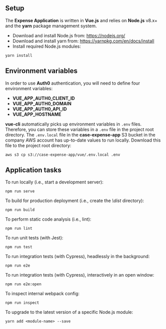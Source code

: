 ## Setup

The **Expense Application** is written in **Vue.js** and relies on **Node.js** v8.x+ and the **yarn** package management system.

* Download and install Node.js from: https://nodejs.org/
* Download and install yarn from: https://yarnpkg.com/en/docs/install
* Install required Node.js modules:

```
yarn install
```

## Environment variables

In order to use **Auth0** authentication, you will need to define four environment variables:

* **VUE_APP_AUTH0_CLIENT_ID**
* **VUE_APP_AUTH0_DOMAIN**
* **VUE_APP_AUTH0_API_ID**
* **VUE_APP_HOSTNAME**

**vue-cli** automatically picks up environment variables in `.env` files. Therefore, you can store these variables in a
`.env` file in the project root directory. The `.env.local` file in the **case-expense-app** S3 bucket in the company
AWS account has up-to-date values to run locally. Download this file to the project root directory:

```
aws s3 cp s3://case-expense-app/vue/.env.local .env
```

## Application tasks

To run locally (i.e., start a development server):

```
npm run serve
```

To build for production deployment (i.e., create the _\dist_ directory):

```
npm run build
```

To perform static code analysis (i.e., lint):

```
npm run lint
```

To run unit tests (with Jest):

```
npm run test
```

To run integration tests (with Cypress), headlessly in the background:

```
npm run e2e
```

To run integration tests (with Cypress), interactively in an open window:

```
npm run e2e:open
```

To inspect internal webpack config:

```
npm run inspect
```

To upgrade to the latest version of a specific Node.js module:

```
yarn add <module-name> --save
```
